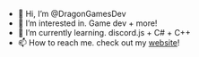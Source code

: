 - 👋 Hi, I’m @DragonGamesDev
- 👀 I’m interested in. Game dev + more!
- 🌱 I’m currently learning. discord.js + C# + C++
- 📫 How to reach me. check out my [website](https://dexterwheatcroft.uk)!

<!---
DragonGamesDev/DragonGamesDev is a ✨ special ✨ repository because its `README.md` (this file) appears on your GitHub profile.
You can click the Preview link to take a look at your changes.
--->
